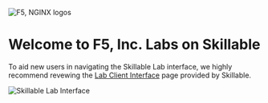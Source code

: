 ![F5, NGINX logos](https://cdn.f5.com/lms/F5Logo.gif)
# Welcome to F5, Inc. Labs on Skillable

To aid new users in navigating the Skillable Lab interface, we highly recommend revewing the [Lab Client Interface](https://docs.skillable.com/docs/legacy-lab-client-interface) page provided by Skillable.

![Skillable Lab Interface](https://cdn.document360.io/a298db04-a0fe-47e0-bfe3-c52d6f9d7c8c/Images/Documentation/Lab%20Interface%20-%20Overview%284%29.png?sv=2022-11-02&spr=https&st=2024-06-20T14%3A45%3A01Z&se=2024-06-20T14%3A55%3A01Z&sr=c&sp=r&sig=NdmFHktZYACKX%2F8LqO6LXg7dCo7FA4q9aRFr6xIlF%2FY%3D)
